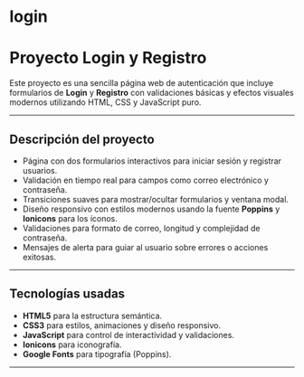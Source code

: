 # login

# Proyecto Login y Registro

Este proyecto es una sencilla página web de autenticación que incluye formularios de **Login** y **Registro** con validaciones básicas y efectos visuales modernos utilizando HTML, CSS y JavaScript puro.

---

## Descripción del proyecto

- Página con dos formularios interactivos para iniciar sesión y registrar usuarios.
- Validación en tiempo real para campos como correo electrónico y contraseña.
- Transiciones suaves para mostrar/ocultar formularios y ventana modal.
- Diseño responsivo con estilos modernos usando la fuente **Poppins** y **Ionicons** para los íconos.
- Validaciones para formato de correo, longitud y complejidad de contraseña.
- Mensajes de alerta para guiar al usuario sobre errores o acciones exitosas.

---

## Tecnologías usadas

- **HTML5** para la estructura semántica.
- **CSS3** para estilos, animaciones y diseño responsivo.
- **JavaScript** para control de interactividad y validaciones.
- **Ionicons** para iconografía.
- **Google Fonts** para tipografía (Poppins).

---
